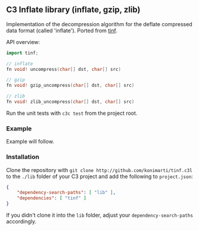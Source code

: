 ## C3 Inflate library (inflate, gzip, zlib)

Implementation of the decompression algorithm for the deflate compressed data
format (called 'inflate'). Ported from [tinf](https://github.com/jibsen/tinf).

API overview:
```cpp
import tinf;

// inflate
fn void! uncompress(char[] dst, char[] src)

// gzip
fn void! gzip_uncompress(char[] dst, char[] src)

// zlib
fn void! zlib_uncompress(char[] dst, char[] src)
```

Run the unit tests with `c3c test` from the project root.

### Example

Example will follow.

### Installation

Clone the repository with
```git clone http://github.com/konimarti/tinf.c3l```
to the `./lib` folder of your C3 project and add the following to
`project.json`:

```json
{
    "dependency-search-paths": [ "lib" ],
    "dependencies": [ "tinf" ]
}
```

If you didn't clone it into the `lib` folder, adjust your
`dependency-search-paths` accordingly.
